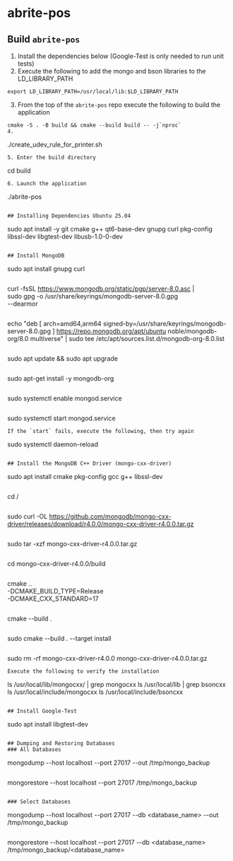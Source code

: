 # abrite-pos
## Build `abrite-pos`
1. Install the dependencies below (Google-Test is only needed to run unit tests)
1. Execute the following to add the mongo and bson libraries to the LD_LIBRARY_PATH
```
export LD_LIBRARY_PATH=/usr/local/lib:$LD_LIBRARY_PATH
```
3. From the top of the `abrite-pos` repo execute the following to build the application
```
cmake -S . -B build && cmake --build build -- -j`nproc`
4. 
```
./create_udev_rule_for_printer.sh
```
5. Enter the build directory
```
cd build
```
6. Launch the application
```
./abrite-pos
```

## Installing Dependencies Ubuntu 25.04
```
sudo apt install -y git cmake g++ qt6-base-dev gnupg curl pkg-config libssl-dev libgtest-dev libusb-1.0-0-dev
```

## Install MongoDB
```
sudo apt install gnupg curl
```
```
curl -fsSL https://www.mongodb.org/static/pgp/server-8.0.asc | \
   sudo gpg -o /usr/share/keyrings/mongodb-server-8.0.gpg \
   --dearmor
```
```
echo "deb [ arch=amd64,arm64 signed-by=/usr/share/keyrings/mongodb-server-8.0.gpg ] https://repo.mongodb.org/apt/ubuntu noble/mongodb-org/8.0 multiverse" | sudo tee /etc/apt/sources.list.d/mongodb-org-8.0.list
```
```
sudo apt update && sudo apt upgrade
```
```
sudo apt-get install -y mongodb-org
```
```
sudo systemctl enable mongod.service
```
```
sudo systemctl start mongod.service
```
If the `start` fails, execute the following, then try again
```
sudo systemctl daemon-reload
```

## Install the MongoDB C++ Driver (mongo-cxx-driver)
```
sudo apt install cmake pkg-config gcc g++ libssl-dev
```
```
cd /
```
```
sudo curl -OL https://github.com/mongodb/mongo-cxx-driver/releases/download/r4.0.0/mongo-cxx-driver-r4.0.0.tar.gz
```
```
sudo tar -xzf mongo-cxx-driver-r4.0.0.tar.gz
```
```
cd mongo-cxx-driver-r4.0.0/build
```
```
cmake ..                                \
    -DCMAKE_BUILD_TYPE=Release          \
    -DCMAKE_CXX_STANDARD=17
```
```
cmake --build .
```
```
sudo cmake --build . --target install
```
```
sudo rm -rf mongo-cxx-driver-r4.0.0 mongo-cxx-driver-r4.0.0.tar.gz
```
Execute the following to verify the installation
```
ls /usr/local/lib/mongocxx/ | grep mongocxx
ls /usr/local/lib | grep bsoncxx
ls /usr/local/include/mongocxx
ls /usr/local/include/bsoncxx
```

## Install Google-Test
```
sudo apt install libgtest-dev
```

## Dumping and Restoring Databases
### All Databases
```
mongodump --host localhost --port 27017 --out /tmp/mongo_backup
```
```
mongorestore --host localhost --port 27017 /tmp/mongo_backup
```

### Select Databases
```
mongodump --host localhost --port 27017 --db <database_name> --out /tmp/mongo_backup
```
```
mongorestore --host localhost --port 27017 --db <database_name> /tmp/mongo_backup/<database_name>
```